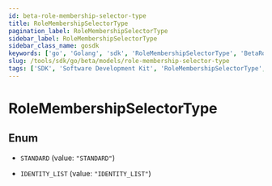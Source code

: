 ```yaml
---
id: beta-role-membership-selector-type
title: RoleMembershipSelectorType
pagination_label: RoleMembershipSelectorType
sidebar_label: RoleMembershipSelectorType
sidebar_class_name: gosdk
keywords: ['go', 'Golang', 'sdk', 'RoleMembershipSelectorType', 'BetaRoleMembershipSelectorType'] 
slug: /tools/sdk/go/beta/models/role-membership-selector-type
tags: ['SDK', 'Software Development Kit', 'RoleMembershipSelectorType', 'BetaRoleMembershipSelectorType']
---
```


# RoleMembershipSelectorType

## Enum


* `STANDARD` (value: `"STANDARD"`)

* `IDENTITY_LIST` (value: `"IDENTITY_LIST"`)


